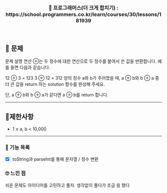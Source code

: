 <h3 align="center"> 
    📢 프로그래머스(더 크게 합치기) : https://school.programmers.co.kr/learn/courses/30/lessons/181939
</h3>

<br>

## 🚀 문제

문제 설명
연산 ⊕는 두 정수에 대한 연산으로 두 정수를 붙여서 쓴 값을 반환합니다. 예를 들면 다음과 같습니다.

12 ⊕ 3 = 123
3 ⊕ 12 = 312
양의 정수 a와 b가 주어졌을 때, a ⊕ b와 b ⊕ a 중 더 큰 값을 return 하는 solution 함수를 완성해 주세요.

단, a ⊕ b와 b ⊕ a가 같다면 a ⊕ b를 return 합니다.

---

## 🚦제한사항
- 1 ≤ a, b < 10,000

---

### 📜 기능 목록
- [x] toString과 parseInt를 통해 문자열 / 정수 변환


### 🙄 느낀 점
쉬운 문제도 아이디어를 고민하고 풀자.
생각없이 풀다가 조금 읭 했다